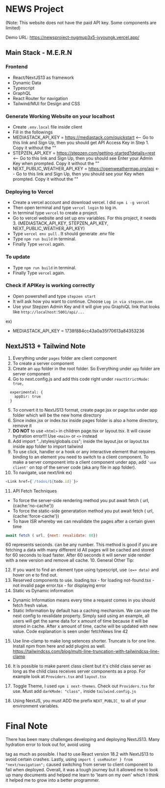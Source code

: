 # NEWS Project

(Note: This website does not have the paid API key. Some components are limited)

Demo URL: https://newsproject-nugmup3x5-jyyoungk.vercel.app/

## Main Stack - M.E.R.N

### Frontend

- React/NextJS13 as framework
- Dynamic Data
- Typescript
- GraphQL
- React Router for navigation
- Tailwind/MUI for Design and CSS

### Generate Working Website on your localhost

- Create `.env.local` file inside client
- Fill in the followings
- MEDIASTACK_API_KEY = https://mediastack.com/quickstart <-- Go to this link and Sign Up, then you should get API Access Key in Step 1. Copy it without the ""
- STEPZEN_API_KEY = https://stepzen.com/getting-started?details=rest <-- Go to this link and Sign Up, then you should see Enter your Admin Key when prompted. Copy it without the ""
- NEXT_PUBLIC_WEATHER_API_KEY = https://openweathermap.org/api <-- Go to this link and Sign Up, then you should see your Key when prompted. Copy it without the ""

### Deploying to Vercel

- Create a vercel account and download vercel. I did `npm i -g vercel`
- Then open terminal and type `vercel login` to log in.
- In terminal type `vercel` to create a project.
- Go to vercel website and set up env variables. For this project, it needs 3. (MEDIASTACK_API_KEY, STEPZEN_API_KEY, NEXT_PUBLIC_WEATHER_API_KEY)
- Type `vercel env pull` . It should generate .env file
- Type `npm run build` in terminal.
- Finally Type `vercel` again.

### To update

- Type `npm run build` in terminal.
- Finally Type `vercel` again.

### Check if APIKey is working correctly

- Open powershell and type `stepzen start`
- It will ask how you want to continue. Choose `Log in via stepzen.com`
- Use your Stepzen Admin Key and it will give you GraphiQL link that looks like `http://localhost:5001/api/...`

ex)

- MEDIASTACK_API_KEY = 1738f884cc43a0a35f70613a84353236

## NextJS13 + Tailwind Note

1. Everything under `pages` folder are client component
2. To create a server component
3. Create an `app` folder in the root folder. So Everything under `app` folder are server component
4. Go to next.config.js and add this code right under `reactStrictMode: true,`

```
  experimental: {
    appDir: true
  }
```

5. To convert it to NextJS13 format, create page.jsx or page.tsx under app folder which will be the new home directory
6. Since index.jsx or index.tsx inside pages folder is also a home directory, remove it
7. **DO NOT** to use `<html>` in children page.tsx or layout.tsx. It will cause hydration error!!! Use `<main>` or `<>` instead
8. Add import "../styles/globals.css"; inside the layout.jsx or layout.tsx inside app folder to import tailwind
9. To use click, handler or a hook or any interactive element that requires binding to an element you need to switch to a client component.
   To make a server component into a client component under app, add `'use client'` on top of the server code (aka any file in app folder).
10. To navigate, use next/link ex)

```js
<Link href={`/todos/${todo.id}`}>
```

11. API Fetch Techniques

- To force the server-side rendering method you put
  await fetch ( url, {cache:'no-cache'})
- To force the static-side generatation method you put
  await fetch ( url, {cache:'force-cache'})
- To have ISR whereby we can revalidate the pages after a certain given time

```js
await fetch ( url, {next: revalidate: 60})
```

60 represents seconds. can be any number. This method is good if you are fetching a data with many different id
All pages will be cached and stored for 60 seconds to load faster. After 60 seconds it will server side render with a new version and remove all cache. 10. General Other Tip:

12. If you want to find an element type using typescript, use `(e=> data)` and hover on e to find out.
13. Reserved components to use.
    loading.tsx - for loading
    not-found.tsx - not invalid page
    error.tsx - for displaying error
14. Static vs Dynamic information

- Dynamic Information means every time a request comes in you should fetch fresh value.
- Static Information by default has a caching mechanism. We can use the next config to revalidate property. Simply said using an example, all users will get the same data for x amount
  of time because it will be stored in cache. After x amount of time, cache will be updated with new value. Code explanation is seen under fetchNews line 42

15. Use line-clamp to make long setences shorter. Truncate is for one line. Install npm from here and add plugins as well. https://tailwindcss.com/blog/multi-line-truncation-with-tailwindcss-line-clamp

16. It is possible to make parent class client but it's child class server as long as the child class receives server components as a prop.
    For example look at `Providers.tsx` and `layout.tsx`

17. Toggle Theme, I used `npm i next-themes`. Check out `Providers.tsx` for use. Must add `darkMode: "class",` inside `tailwind.config.js`

18. Using NextJS, you must ADD the prefix `NEXT_PUBLIC_` to all of your environment variables.

# Final Note

There has been many challenges developing and deploying NextJS13. Many hydration error to look out for, avoid using <p> tag as much as possible. I had to use React version 18.2 with NextJS13 to avoid certain crashes. Lastly, using `import { useRouter } from "next/navigation";` caused switching from server to client component to fail when deployed. Overall, it was a tough journey but it allowed me to look up many documents and helped me learn to 'learn on my own' which I think it helped me to grow into a better programmer.

